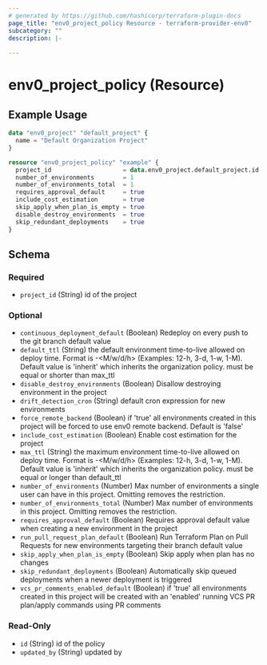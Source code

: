 ```yaml
---
# generated by https://github.com/hashicorp/terraform-plugin-docs
page_title: "env0_project_policy Resource - terraform-provider-env0"
subcategory: ""
description: |-
  
---
```


# env0_project_policy (Resource)



## Example Usage

```terraform
data "env0_project" "default_project" {
  name = "Default Organization Project"
}

resource "env0_project_policy" "example" {
  project_id                    = data.env0_project.default_project.id
  number_of_environments        = 1
  number_of_environments_total  = 1
  requires_approval_default     = true
  include_cost_estimation       = true
  skip_apply_when_plan_is_empty = true
  disable_destroy_environments  = true
  skip_redundant_deployments    = true
}
```

<!-- schema generated by tfplugindocs -->
## Schema

### Required

- `project_id` (String) id of the project

### Optional

- `continuous_deployment_default` (Boolean) Redeploy on every push to the git branch default value
- `default_ttl` (String) the default environment time-to-live allowed on deploy time. Format is <number>-<M/w/d/h> (Examples: 12-h, 3-d, 1-w, 1-M). Default value is 'inherit' which inherits the organization policy. must be equal or shorter than max_ttl
- `disable_destroy_environments` (Boolean) Disallow destroying environment in the project
- `drift_detection_cron` (String) default cron expression for new environments
- `force_remote_backend` (Boolean) if 'true' all environments created in this project will be forced to use env0 remote backend. Default is 'false'
- `include_cost_estimation` (Boolean) Enable cost estimation for the project
- `max_ttl` (String) the maximum environment time-to-live allowed on deploy time. Format is <number>-<M/w/d/h> (Examples: 12-h, 3-d, 1-w, 1-M). Default value is 'inherit' which inherits the organization policy. must be equal or longer than default_ttl
- `number_of_environments` (Number) Max number of environments a single user can have in this project.
Omitting removes the restriction.
- `number_of_environments_total` (Number) Max number of environments in this project.
Omitting removes the restriction.
- `requires_approval_default` (Boolean) Requires approval default value when creating a new environment in the project
- `run_pull_request_plan_default` (Boolean) Run Terraform Plan on Pull Requests for new environments targeting their branch default value
- `skip_apply_when_plan_is_empty` (Boolean) Skip apply when plan has no changes
- `skip_redundant_deployments` (Boolean) Automatically skip queued deployments when a newer deployment is triggered
- `vcs_pr_comments_enabled_default` (Boolean) if 'true' all environments created in this project will be created with an 'enabled' running VCS PR plan/apply commands using PR comments

### Read-Only

- `id` (String) id of the policy
- `updated_by` (String) updated by
